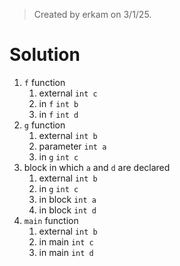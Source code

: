 > Created by erkam on 3/1/25.

# Solution

1. `f` function
   1. external `int c`
   2. in `f` `int b`
   3. in `f` `int d`
2. `g` function
   1. external `int b`
   2. parameter `int a`
   3. in `g` `int c`
3. block in which `a` and `d` are declared
   1. external `int b`
   2. in `g` `int c`
   3. in block `int a`
   4. in block `int d`
4. `main` function
   1. external `int b`
   2. in main `int c`
   3. in main `int d`
